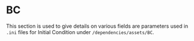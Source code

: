 # BC
This section is used to give details on various fields are parameters used in ```.ini``` files for Initial Condition under ```/dependencies/assets/BC```.